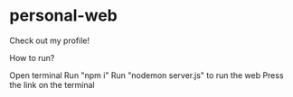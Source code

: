 # personal-web
Check out my profile!

How to run?

Open terminal
Run "npm i"
Run "nodemon server.js" to run the web 
Press the link on the terminal
